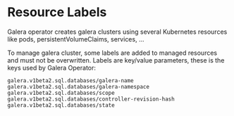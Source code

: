 # Resource Labels

Galera operator creates galera clusters using several Kubernetes resources like pods, persistentVolumeClaims, services, ...

To manage galera cluster, some labels are added to managed resources and must not be overwritten. Labels are key/value parameters, these is the keys used by Galera Operator:

    galera.v1beta2.sql.databases/galera-name
	galera.v1beta2.sql.databases/galera-namespace
	galera.v1beta2.sql.databases/scope
    galera.v1beta2.sql.databases/controller-revision-hash
	galera.v1beta2.sql.databases/state
